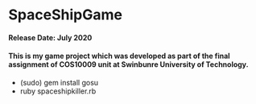 # SpaceShipGame
#### Release Date: July 2020
#### This is my game project which was developed as part of the final assignment of COS10009 unit at Swinbunre University of Technology.
+ (sudo) gem install gosu
+ ruby spaceshipkiller.rb
